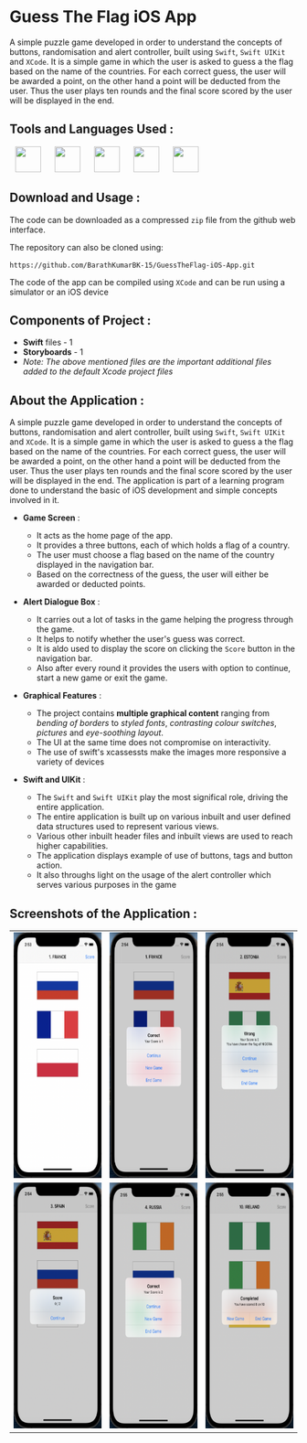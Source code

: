 # Guess The Flag iOS App 
A simple puzzle game developed in order to understand the concepts of buttons, randomisation and alert controller, built using `Swift`, `Swift UIKit` and `XCode`. It is a simple game in which the user is asked to guess a the flag based on the name of the countries. For each correct guess, the user will be awarded a point, on the other hand a point will be deducted from the user. Thus the user plays ten rounds and the final score scored by the user will be displayed in the end.

## Tools and Languages Used :
<p>
<img width="45" height="45" hspace="10" src="https://cdn.worldvectorlogo.com/logos/swift-15.svg"/>
<img width="45" height="45" hspace="10" src="https://developer.apple.com/assets/elements/icons/swiftui/swiftui-96x96_2x.png"/>
<img width="45" height="45" hspace="10" src="https://developer.apple.com/design/human-interface-guidelines/macos/images/app-icon-realistic-materials_2x.png"/>
<img width="45" height="45" hspace="10" src="https://www.vectorlogo.zone/logos/git-scm/git-scm-icon.svg"/>
<img width="45" height="45" hspace="10" src="https://www.vectorlogo.zone/logos/github/github-icon.svg"/>
</p>

## Download and Usage :
The code can be downloaded as a compressed `zip` file from the github web interface.

The repository can also be cloned using:
```
https://github.com/BarathKumarBK-15/GuessTheFlag-iOS-App.git
```

The code of the app can be compiled using `XCode` and can be run using a simulator or an iOS device

## Components of Project :
- **Swift** files - 1
- **Storyboards** - 1
- _Note: The above mentioned files are the important additional files added to the default Xcode project files_

## About the Application :
A simple puzzle game developed in order to understand the concepts of buttons, randomisation and alert controller, built using `Swift`, `Swift UIKit` and `XCode`. It is a simple game in which the user is asked to guess a the flag based on the name of the countries. For each correct guess, the user will be awarded a point, on the other hand a point will be deducted from the user. Thus the user plays ten rounds and the final score scored by the user will be displayed in the end. The application is part of a learning program done to understand the basic of iOS development and simple concepts involved in it.
- **Game Screen** :
  - It acts as the home page of the app.
  - It provides a three buttons, each of which holds a flag of a country.
  - The user must choose a flag based on the name of the country  displayed in the navigation bar.
  - Based on the correctness of the guess, the user will either be awarded or deducted points.
  
- **Alert Dialogue Box** :
  - It carries out a lot of tasks in the game helping the progress through the game.
  - It helps to notify whether the user's guess was correct.
  - It is aldo used to display the score on clicking the `Score` button in the navigation bar.
  - Also after every round it provides the users with option to continue, start a new game or exit the game.
  
- **Graphical Features** :
  - The project contains **multiple graphical content** ranging from _bending of borders_ to _styled fonts_, _contrasting colour switches_, _pictures_ and _eye-soothing layout_.
  - The UI at the same time does not compromise on interactivity.
  - The use of swift's xcassessts make the images more responsive a variety of devices
  
- **Swift and UIKit** :
  - The `Swift` and `Swift UIKit` play the most significal role, driving the entire application.
  - The entire application is built up on various inbuilt and user defined data structures used to represent various views.
  - Various other inbuilt header files and inbuilt views are used to reach higher capabilities.
  - The application displays example of use of buttons, tags and button action.
  - It also throughs light on the usage of the alert controller which serves various purposes in the game
  
## Screenshots of the Application :
<table>
  <tr>
    <td> <img src = "screenshots/1.png" height="430" width="210"> </td>
    <td> <img src = "screenshots/2.png" height="430" width="210"> </td>
    <td> <img src = "screenshots/3.png" height="430" width="210"> </td>
  </tr>
  <tr>
    <td> <img src = "screenshots/4.png" height="430" width="210"> </td>
    <td> <img src = "screenshots/5.png" height="430" width="210"> </td>
    <td> <img src = "screenshots/6.png" height="430" width="210"> </td>
  </tr>
</table>

